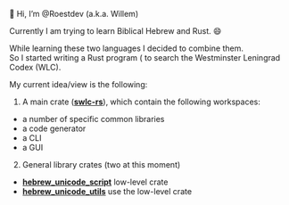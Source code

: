 👋 Hi, I’m @Roestdev (a.k.a. Willem)

Currently I am trying to learn Biblical Hebrew and Rust. 😄

While learning these two languages I decided to combine them.  
So I started writing a Rust program ( to search the Westminster Leningrad Codex (WLC).

My current idea/view is the following:
1. A main crate ([**swlc-rs**](https://github.com/Roestdev/swlc-rs)), which contain the following workspaces:
 -  a number of specific common libraries 
 -  a code generator
 -  a CLI
 -  a GUI
2. General library crates (two at this moment)
-  [**hebrew_unicode_script**](https://github.com/Roestdev/hebrew_unicode_script) low-level crate 
-  [**hebrew_unicode_utils**](https://github.com/Roestdev/hebrew_unicode_utils)  use the low-level crate





<!---
- 👋 Hi, I’m @Roestdev
- 👀 I’m interested in ...
- 🌱 I’m currently learning ...
- 💞️ I’m looking to collaborate on ...
- 📫 How to reach me ...
- 😄 Pronouns: ...
- ⚡ Fun fact: ...

<!---
Roestdev/Roestdev is a ✨ special ✨ repository because its `README.md` (this file) appears on your GitHub profile.
You can click the Preview link to take a look at your changes.
--->
